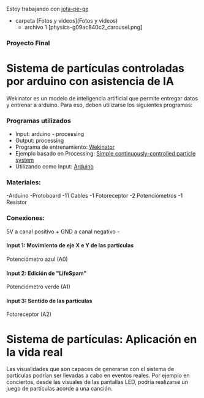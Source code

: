Estoy trabajando con [jota-pe-ge](https://gibhub.com/jota-pe-ge)

* carpeta [Fotos y videos](Fotos y videos)
  * archivo 1 [physics-g09ac840c2_carousel.png]


### Proyecto Final
# Sistema de partículas controladas por arduino con asistencia de IA
Wekinator es un modelo de inteligencia artificial que permite entregar datos y entrenar a arduino. Para eso, deben utilizarse los siguientes programas:



### Programas utilizados
* Input: arduino - processing
* Output: processing
* Programa de entrenamiento: [Wekinator](http://www.wekinator.org/)
* Ejemplo basado en Processing: [Simple continuously-controlled particle system](http://www.wekinator.org/examples/#Processing_animation_audio)
* Utilizando como Input: [Arduino](http://www.wekinator.org/examples/#Arduino)

### Materiales:

-Arduino
-Protoboard
-11 Cables
-1 Fotoreceptor
-2 Potenciómetros
-1 Resistor






### Conexiones:
5V a canal positivo +
GND a canal negativo -


#### Input 1: Movimiento de eje X e Y de las partículas
Potenciómetro azul
(A0)




#### Input 2: Edición de "LifeSpam"
Potenciómetro verde 
(A1)



#### Input 3: Sentido de las partículas
Fotoreceptor 
(A2)


# Sistema de partículas: Aplicación en la vida real
Las visualidades que son capaces de generarse con el sistema de partículas podrían ser llevadas a cabo en eventos reales. Por ejemplo en conciertos, desde las visuales de las pantallas LED, podría realizarse un juego de partículas acorde a una canción.





